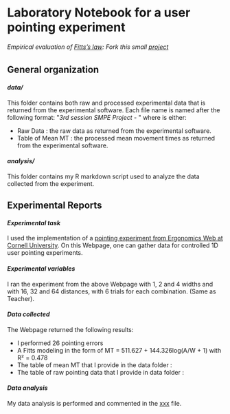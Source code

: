 # Laboratory Notebook for a user pointing experiment

###### *Empirical evaluation of [Fitts’s law](https://en.wikipedia.org/wiki/Fitts%27s_law): Fork this small [project](https://gricad-gitlab.univ-grenoble-alpes.fr/coutrixc/m2r_pointingxp)*

## General organization

#### *data/*
This folder contains both raw and processed experimental data that is returned from the experimental software.
Each file name is named after the following format: "*3rd session SMPE Project - <data>*" where <data> is either:
- Raw Data : the raw data  as returned from the experimental software.
- Table of Mean MT : the processed mean movement times as returned from the experimental software.

#### *analysis/*
This folder contains my R markdown script used to analyze the data collected from the experiment.

## Experimental Reports

#### *Experimental task*
I used the implementation of a [pointing experiment from Ergonomics Web at Cornell University](https://ergo.human.cornell.edu/FittsLaw/FittsLaw.html). On this Webpage, one can gather data for controlled 1D user pointing experiments.

#### *Experimental variables* 
I ran the experiment from the above Webpage with 1, 2 and 4 widths and with 16, 32 and 64 distances, with 6 trials for each combination. (Same as Teacher).

#### *Data collected*
The Webpage returned the following results:

* I performed 26 pointing errors
* A Fitts modeling in the form of MT = 511.627 + 144.326log(A/W + 1) with R² = 0.478
* The table of mean MT that I provide in the data folder : 
* The table of raw pointing data that I provide in data folder : 


#### *Data analysis*
My data analysis is performed and commented in the [xxx]() file.
